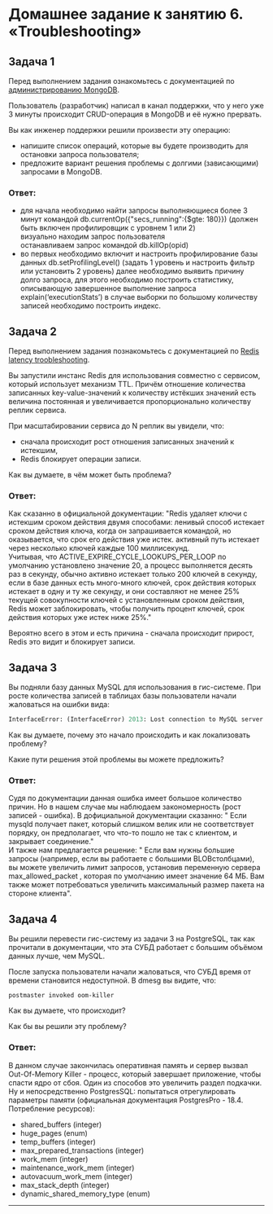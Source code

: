 # Домашнее задание к занятию 6. «Troubleshooting»

## Задача 1

Перед выполнением задания ознакомьтесь с документацией по [администрированию MongoDB](https://docs.mongodb.com/manual/administration/).

Пользователь (разработчик) написал в канал поддержки, что у него уже 3 минуты происходит CRUD-операция в MongoDB и её 
нужно прервать. 

Вы как инженер поддержки решили произвести эту операцию:

- напишите список операций, которые вы будете производить для остановки запроса пользователя;
- предложите вариант решения проблемы с долгими (зависающими) запросами в MongoDB.

### Ответ:

- для начала необходимо найти запросы выполняющиеся более 3 минут командой db.currentOp({"secs_running":{$gte: 180}}) (должен быть включен профилировщик с уровнем 1 или 2)  
визуально находим запрос пользователя  
останавливаем запрос командой db.killOp(opid)  
- во первых необходимо включит и настроить профилирование базы данных db.setProfilingLevel() (задать 1 уровень и настроить фильтр или установить 2 уровень)
далее необходимо выявить причину долго запроса, для этого необходимо построить статистику, описывающую завершенное выполнение запроса explain(‘executionStats’) 
в случае выборки по большому количеству записей необходимо построить индекс.


## Задача 2

Перед выполнением задания познакомьтесь с документацией по [Redis latency troobleshooting](https://redis.io/topics/latency).

Вы запустили инстанс Redis для использования совместно с сервисом, который использует механизм TTL. 
Причём отношение количества записанных key-value-значений к количеству истёкших значений есть величина постоянная и
увеличивается пропорционально количеству реплик сервиса. 

При масштабировании сервиса до N реплик вы увидели, что:

- сначала происходит рост отношения записанных значений к истекшим,
- Redis блокирует операции записи.

Как вы думаете, в чём может быть проблема?

### Ответ:

Как сказанно в официальной документации:
"Redis удаляет ключи с истекшим сроком действия двумя способами:
ленивый способ истекает сроком действия ключа, когда он запрашивается командой, но оказывается, что срок его действия уже истек.
активный путь истекает через несколько ключей каждые 100 миллисекунд.   
Учитывая, что ACTIVE_EXPIRE_CYCLE_LOOKUPS_PER_LOOP по умолчанию установлено значение 20, а процесс выполняется десять раз в секунду, обычно активно истекает только 200 ключей в секунду, если в базе данных есть много-много ключей, срок действия которых истекает в одну и ту же секунду, и они составляют не менее 25% текущей совокупности ключей с установленным сроком действия, Redis может заблокировать, чтобы получить процент ключей, срок действия которых уже истек ниже 25%."

Вероятно всего в этом и есть причина - сначала происходит прирост, Redis это видит и блокирует записи.

## Задача 3

Вы подняли базу данных MySQL для использования в гис-системе. При росте количества записей в таблицах базы
пользователи начали жаловаться на ошибки вида:
```python
InterfaceError: (InterfaceError) 2013: Lost connection to MySQL server during query u'SELECT..... '
```

Как вы думаете, почему это начало происходить и как локализовать проблему?

Какие пути решения этой проблемы вы можете предложить?

### Ответ:

Судя по документации данная ошибка имеет большое количество причин. Но в нашем случае мы наблюдаем закономерность (рост записей - ошибка). В дофициальной документации сказанно: " Если mysqld получает пакет, который слишком велик или не соответствует порядку, он предполагает, что что-то пошло не так с клиентом, и закрывает соединение."   
И также нам предлагается решение: " Если вам нужны большие запросы (например, если вы работаете с большими BLOBстолбцами), вы можете увеличить лимит запросов, установив переменную сервера max_allowed_packet , которая по умолчанию имеет значение 64 МБ. Вам также может потребоваться увеличить максимальный размер пакета на стороне клиента".


## Задача 4

Вы решили перевести гис-систему из задачи 3 на PostgreSQL, так как прочитали в документации, что эта СУБД работает с 
большим объёмом данных лучше, чем MySQL.

После запуска пользователи начали жаловаться, что СУБД время от времени становится недоступной. В dmesg вы видите, что:

`postmaster invoked oom-killer`

Как вы думаете, что происходит?

Как бы вы решили эту проблему?

### Ответ:

В данном случае закончилась оперативная память и сервер вызвал Out-Of-Memory Killer - процесс, который завершает приложение, чтобы спасти ядро от сбоя. Один из способов это увеличить раздел подкачки. Ну и непосредственно PostgresSQL: попытаться отрегулировать параметры памяти (официальная документация PostgresPro - 18.4. Потребление ресурсов):  
- shared_buffers (integer)
- huge_pages (enum)
- temp_buffers (integer)
- max_prepared_transactions (integer)
- work_mem (integer)
- maintenance_work_mem (integer)
- autovacuum_work_mem (integer)
- max_stack_depth (integer)
- dynamic_shared_memory_type (enum)

---

